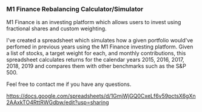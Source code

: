 ### M1 Finance Rebalancing Calculator/Simulator

M1 Finance is an investing platform which allows users to invest using fractional shares and custom weighting.

I've created a spreadsheet which simulates how a given portfolio would've perfomed in previous years using the M1 Finance investing platform. Given a list of stocks, a target weight for each, and monthly contributions, this spreadsheet calculates returns for the calendar years 2015, 2016, 2017, 2018, 2019 and compares them with other benchmarks such as the S&P 500.

Feel free to contact me if you have any questions.

https://docs.google.com/spreadsheets/d/1GmjWjGQ0CxeLf6v59pctsX6gXn2AAxkTO4RttRWGdbw/edit?usp=sharing

